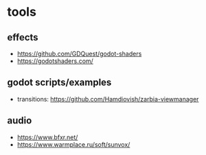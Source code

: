 # tools

## effects

- <https://github.com/GDQuest/godot-shaders>
- <https://godotshaders.com/>

## godot scripts/examples

- transitions: <https://github.com/Hamdiovish/zarbia-viewmanager>

## audio

- <https://www.bfxr.net/>
- <https://www.warmplace.ru/soft/sunvox/>
